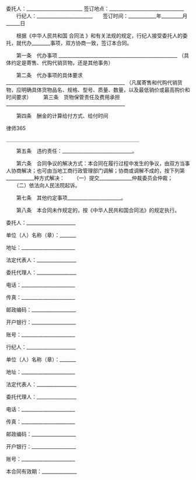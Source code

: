 
 委托人：________________________    签订地点：________________________________
　　行纪人：________________________　　签订时间：____________年_________月______日


　　根据《中华人民共和国
合同法
》和有关法规的规定，行纪人接受委托人的委托，就代办________事项，双方协商一致，签订本合同。


　　第一条　代办事项
    ___________________________________________________
    （具体约定是寄售、代购代销货物，还是其他事务）


　　第二条　代办事项的具体要求
    ___________________________________________________
    （凡属寄售和代购代销货物，应明确具体货物品名、规格、型号、质量、数量，以及最低销价或最高购价和时间要求）
　　第三条　货物保管责任及费用承担
    ___________________________________________________


　　第四条　酬金的计算给付方式、给付时间




 
律师365






    ___________________________________________________




　　第五条　违约责任：______________________________。


　　第六条　合同争议的解决方式：本合同在履行过程中发生的争议，由双方当事人协商解决；也可由当地工商行政管理部门调解；协商或调解不成的，按下列第____________种方式解决：
　　（一）提交______________仲裁委员会仲裁；
　　（二）依法向人民法院起诉。


　　第七条　其他约定事项_______________________。


　　第八条　本合同未作规定的，按《中华人民共和国合同法》的规定执行。


 



 委托人：_____________________
 
单位（人）名称（章）：_______
 
地址：_______________________
 
法定代表人：_________________
 
委托代理人：_________________
 
电话：_______________________
 
传真：_______________________
 
邮政编码：___________________
 
开户银行：___________________
 
账号：_______________________
 


 

  行纪人：_____________________
  
单位（人）名称（章）：_______
  
地址：_______________________
  
法定代表人：_________________
  
委托代理人：_________________
  
电话：_______________________
  
传真：_______________________
  
邮政编码：___________________
  
开户银行：___________________
  
账号：_______________________
  


  

   本合同有效期：_______________
   

 
   

 
   
 
    
 
    
 
     


     
 

     


     


     
 
 
    
 
   
 
  

 


